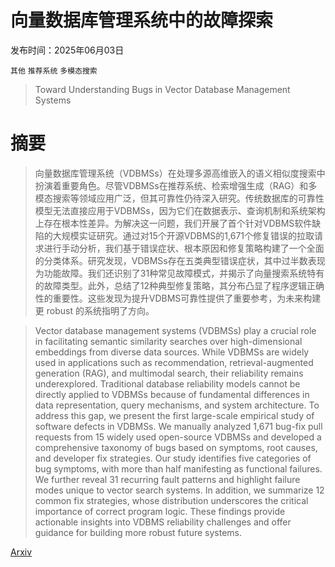 # 向量数据库管理系统中的故障探索

发布时间：2025年06月03日

`其他` `推荐系统` `多模态搜索`

> Toward Understanding Bugs in Vector Database Management Systems

# 摘要

> 向量数据库管理系统（VDBMSs）在处理多源高维嵌入的语义相似度搜索中扮演着重要角色。尽管VDBMSs在推荐系统、检索增强生成（RAG）和多模态搜索等领域应用广泛，但其可靠性仍待深入研究。传统数据库的可靠性模型无法直接应用于VDBMSs，因为它们在数据表示、查询机制和系统架构上存在根本性差异。为解决这一问题，我们开展了首个针对VDBMS软件缺陷的大规模实证研究。通过对15个开源VDBMS的1,671个修复错误的拉取请求进行手动分析，我们基于错误症状、根本原因和修复策略构建了一个全面的分类体系。研究发现，VDBMSs存在五类典型错误症状，其中过半数表现为功能故障。我们还识别了31种常见故障模式，并揭示了向量搜索系统特有的故障类型。此外，总结了12种典型修复策略，其分布凸显了程序逻辑正确性的重要性。这些发现为提升VDBMS可靠性提供了重要参考，为未来构建更 robust 的系统指明了方向。

> Vector database management systems (VDBMSs) play a crucial role in facilitating semantic similarity searches over high-dimensional embeddings from diverse data sources. While VDBMSs are widely used in applications such as recommendation, retrieval-augmented generation (RAG), and multimodal search, their reliability remains underexplored. Traditional database reliability models cannot be directly applied to VDBMSs because of fundamental differences in data representation, query mechanisms, and system architecture. To address this gap, we present the first large-scale empirical study of software defects in VDBMSs. We manually analyzed 1,671 bug-fix pull requests from 15 widely used open-source VDBMSs and developed a comprehensive taxonomy of bugs based on symptoms, root causes, and developer fix strategies. Our study identifies five categories of bug symptoms, with more than half manifesting as functional failures. We further reveal 31 recurring fault patterns and highlight failure modes unique to vector search systems. In addition, we summarize 12 common fix strategies, whose distribution underscores the critical importance of correct program logic. These findings provide actionable insights into VDBMS reliability challenges and offer guidance for building more robust future systems.

[Arxiv](https://arxiv.org/abs/2506.02617)